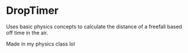 # DropTimer

Uses basic physics concepts to calculate the distance  of a freefall based off time in the air.

Made in my physics class lol
 
